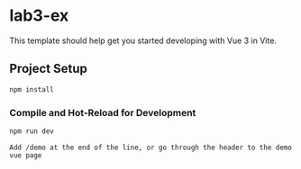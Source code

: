 # lab3-ex

This template should help get you started developing with Vue 3 in Vite.


## Project Setup

```sh
npm install
```

### Compile and Hot-Reload for Development

```sh
npm run dev
```

```
Add /demo at the end of the line, or go through the header to the demo vue page
